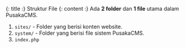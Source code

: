 {: title :} Struktur File
{: content :}
Ada **2 folder** dan **1 file** utama dalam PusakaCMS.

1. `sites/` - Folder yang berisi konten website.
2. `system/` - Folder yang berisi file sistem PusakaCMS. 	
3. `index.php`